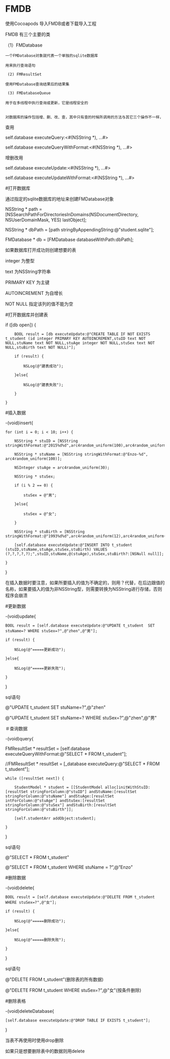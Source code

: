 # FMDB


使用Cocoapods 导入FMDB或者下载导入工程

FMDB 有三个主要的类

（1）FMDatabase

	一个FMDatabase对象就代表一个单独的sqlite数据库
			
	用来执行查询语句
	
	 (2) FMResultSet
	 
	使用FMDatabase查询结果后的结果集
			
	 (3) FMDatabaseQueue	
	 
	用于在多线程中执行查询或更新，它是线程安全的
			
			
	对数据库的操作包括增、删、改、查，其中只有查的时候所调用的方法与其它三个操作不一样，
	
查用

self.database executeQuery:<#(NSString *), ...#>

self.database executeQueryWithFormat:<#(NSString *), ...#>

增删改用

self.database executeUpdate:<#(NSString *), ...#>

self.database executeUpdateWithFormat:<#(NSString *), ...#>

#打开数据库

通过指定的sqlite数据库的地址来创建FMDatabase对象
	
NSString * path = [NSSearchPathForDirectoriesInDomains(NSDocumentDirectory, NSUserDomainMask, YES) lastObject];
	
NSString * dbPath = [path stringByAppendingString:@"student.sqlite"];

FMDatabase * db = [FMDatabase databaseWithPath:dbPath];

如果数据库打开成功则创建想要的表

integer 为整型

text	为NSString字符串

PRIMARY KEY 为主键

AUTOINCREMENT 为自增长

NOT NULL 指定该列的值不能为空

#打开数据库并创建表

if ([db open]) {

        BOOL result = [db executeUpdate:@"CREATE TABLE IF NOT EXISTS t_student (id integer PRIMARY KEY AUTOINCREMENT,stuID text NOT NULL,stuName text NOT NULL,stuAge integer NOT NULL,stuSex text NOT NULL,stuBirth text NOT NULL)"];
        
        if (result) {
        
            NSLog(@"建表成功");
            
        }else{
        
            NSLog(@"建表失败");
            
        }
        
    }
    
#插入数据

-(void)insert{

    for (int i = 0; i < 10; i++) {
    
        NSString * stuID = [NSString stringWithFormat:@"2015%d%d",arc4random_uniform(100),arc4random_uniform(100)];
        
        NSString * stuName = [NSString stringWithFormat:@"Enzo-%d", arc4random_uniform(100)];
        
        NSInteger stuAge = arc4random_uniform(30);
        
        NSString * stuSex;
        
        if (i % 2 == 0) {
        
            stuSex = @"男";
            
        }else{
        
            stuSex = @"女";
            
        }
        
        NSString * stuBirth = [NSString stringWithFormat:@"1993%d%d",arc4random_uniform(12),arc4random_uniform(30)];
        
        [self.database executeUpdate:@"INSERT INTO t_student (stuID,stuName,stuAge,stuSex,stuBirth) VALUES (?,?,?,?,?);",stuID,stuName,@(stuAge),stuSex,stuBirth?:[NSNull null]];
        
    }
    
}

在插入数据时要注意，如果所要插入的值为不确定的，则用？代替，在后边跟值的名称，如果要插入的值为非NSString型，则需要转换为NSString进行存储，否则程序会崩溃

#更新数据

-(void)update{

    BOOL result = [self.database executeUpdate:@"UPDATE t_student  SET stuName=? WHERE stuSex=?",@"zhen",@"男"];
    
    if (result) {
    
        NSLog(@"=====更新成功");
        
    }else{
    
        NSLog(@"=====更新失败");
        
    }
    
}

sql语句

@"UPDATE t_student SET stuName=?",@"zhen"

@"UPDATE t_student  SET stuName=? WHERE stuSex=?",@"zhen",@"男"

＃查询数据

-(void)query{

   FMResultSet * resultSet = [self.database executeQueryWithFormat:@"SELECT * FROM t_student"];
   
//FMResultSet * resultSet = [_database executeQuery:@"SELECT * FROM t_student"];

    while ([resultSet next]) {
    
        StudentModel * student = [[StudentModel alloc]initWithStuID:[resultSet stringForColumn:@"stuID"] andStuName:[resultSet stringForColumn:@"stuName"] andStuAge:[resultSet intForColumn:@"stuAge"] andStuSex:[resultSet stringForColumn:@"stuSex"] andStuBirth:[resultSet stringForColumn:@"stuBirth"]];
        
        [self.studentArr addObject:student];
        
    }
    
}

sql语句

@”SELECT * FROM t_student”

@”SELECT * FROM t_student WHERE stuName = ?”,@”Enzo”

#删除数据

-(void)delete{

    BOOL result = [self.database executeUpdate:@"DELETE FROM t_student WHERE stuSex=?",@"女"];
    
    if (result) {
    
        NSLog(@"=====删除成功");
        
    }else{
    
        NSLog(@"=====删除失败");
        
    } 
    
}

sql语句

@"DELETE FROM t_student"(删除表的所有数据)

@"DELETE FROM t_student WHERE stuSex=?",@"女"(按条件删除)

#删除表格

-(void)deleteDatabase{

    [self.database executeUpdate:@"DROP TABLE IF EXISTS t_student"];
    
}

当表不再使用时使用drop删除

如果只是想要删除表中的数据则用delete

